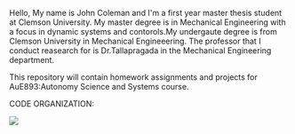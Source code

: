 Hello, My name is John Coleman and I'm a first year master thesis student at Clemson University. My master degree is in Mechanical Engineering with a focus in dynamic systems and contorols.My undergaute degree is from Clemson University in Mechanical Engineeering. The professor that I conduct reasearch for is Dr.Tallapragada in the Mechanical Engineering department.

This repository will contain homework assignments and projects for AuE893:Autonomy Science and Systems course.

CODE ORGANIZATION:

![](Pictures/PREPO_Path.png)
